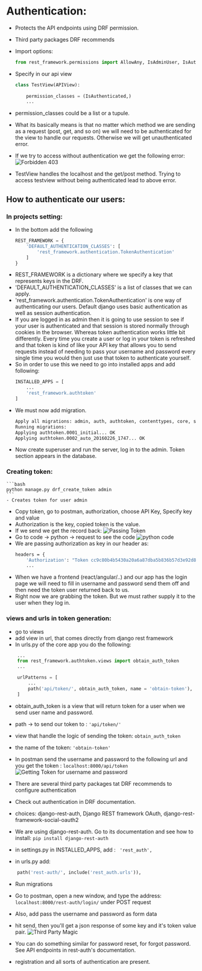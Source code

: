 # Authentication: 

- Protects the API endpoints using DRF permission.
- Third party packages DRF recommends
- Import options:

    ```python 
    from rest_framework.permissions import AllowAny, IsAdminUser, IsAuthenticated, IsAuthenticatedOrReadOnly 
    ```
- Specify in our api view
    ```python
    class TestView(APIView):
        
        permission_classes = (IsAuthenticated,)
        ...
    ```
- permission_classes could be a list or a tupule.
- What its basically means is that no matter which method we are sending as a request (post, get, and so on) we will need to be authenticated  for the view to handle our requests. Otherwise we will get unauthenticated error. 
- If we try to access without authentication we get the following error:
    ![Forbidden 403](ss/PMunAuthenticated.JPG)
- TestView handles the localhost and the get/post method. Trying to access testview without being authenticated lead to above error. 

## How to authenticate our users:


### In projects setting:
- In the bottom add the following
    ```python
    REST_FRAMEWORK = {
        'DEFAULT_AUTHENTICATION_CLASSES': [
            'rest_framework.authentication.TokenAuthentication'
        ]
    }
    ```
- REST_FRAMEWORK is a dictionary where we specify a key that represents keys in the DRF.
- 'DEFAULT_AUTHENTICATION_CLASSES' is a list of classes that we can apply. 
- 'rest_framework.authentication.TokenAuthentication' is one way of authenticating our users. Default django uses basic authentication as well as session authentication. 
- If you are logged in as admin then it is going to use session to see if your user is authenticated and that session is stored normally through cookies in the browser. Whereas token authentication works little bit differently. Every time you create a user or log in your token is refreshed and that token is kind of like your API key that allows you to send requests instead of needing to pass your username and password every single time you would then just use that token to authenticate yourself.
- So in order to use this we need to go into installed apps and add following:
    ```python
    INSTALLED_APPS = [
        ...
        'rest_framework.authtoken'
    ]
    ```
- We must now add migration.
    ```bash
    Apply all migrations: admin, auth, authtoken, contenttypes, core, sessions
    Running migrations:
    Applying authtoken.0001_initial... OK
    Applying authtoken.0002_auto_20160226_1747... OK
    ```
- Now create superuser and run the server, log in to the admin. Token section appears in the database.

### Creating token:
    ```bash
    python manage.py drf_create_token admin
    ```
    - Creates token for user admin
- Copy token, go to postman, authorization, choose API Key, Specify key and value
- Authorization is the key, copied token is the value.
- If we send we get the record back:
 ![Passing Token](ss/PMpassingToken.JPG)
- Go to code -> python -> request to see the code
 ![python code](ss/PMpythonCode.JPG)
 - We are passing authorization as key in our header as:
    ```bash
    headers = {
        'Authorization': "Token cc9c80b4b5430a20a6a87dba5b836b57d3e92d82",
        ...
    ```
- When we have a frontend (react/angular/..) and our app has the login page we will need to fill in username and password send them off and then need the token user returned back to us.
- Right now we are grabbing the token. But we must rather supply it to the user when they log in. 

### views and urls in token generation:

- go to views
- add view in url, that comes directly from django rest framework
- In urls.py of the core app you do the following:
```python 
    ...
    from rest_framework.authtoken.views import obtain_auth_token 
    ...

    urlPatterns = [
        ...
        path('api/token/', obtain_auth_token, name = 'obtain-token'),
    ]
```
- obtain_auth_token is a view that will return token for a user when we send user name and password. 
- path -> to send our token to : ```'api/token/'```
- view that handle the logic of sending the token: ```obtain_auth_token```
- the name of the token: ```'obtain-token'```
- In postman send the username and password to the following url and you get the token : ```localhost:8000/api/token```
![Getting Token for username and password](ss/PMsendingUsernameGettingToken.JPG)

- There are several third party packages tat DRF recommends to configure authentication
- Check out authentication in DRF documentation. 
- choices: django-rest-auth, Django REST framework OAuth, django-rest-framework-social-oauth2
- We are using django-rest-auth. Go to its documentation and see how to install: ```pip install django-rest-auth```
- in settings.py in INSTALLED_APPS, add : ```  'rest_auth', ```
- in urls.py add: 
```python
    path('rest-auth/', include('rest_auth.urls')),
```
- Run migrations
- Go to postman, open a new window, and type the address: ```localhost:8000/rest-auth/login/``` under POST request 
- Also, add pass the username and password as form data
- hit send, then you'll get a json response of some key and it's token value pair. 
![Third Party Magic](ss/PMrestAuthInBuiltView.JPG)

- You can do something similar for password reset, for forgot password. See API endpoints in rest-auth's documentation. 
- registration and all sorts of authentication are present. 
